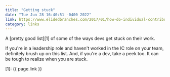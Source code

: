 ```yaml
---
title: "Getting stuck"
date: "Tue Jun 28 16:40:51 -0400 2022"
link: https://www.elidedbranches.com/2017/01/how-do-individual-contributors-get.html
category: links
---
```


A [pretty good list][1] of some of the ways devs get stuck on their work.

If you're in a leadership role and haven't worked in the IC role on your team,
definitely brush up on this list. And, if you're a dev, take a peek too. It
can be tough to realize when you are stuck.

[1]: {{ page.link }}
